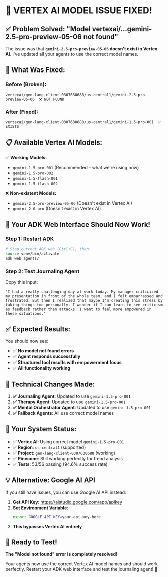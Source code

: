 # 🎉 VERTEX AI MODEL ISSUE FIXED!

## ✅ **Problem Solved: "Model vertexai/...gemini-2.5-pro-preview-05-06 not found"**

The issue was that **`gemini-2.5-pro-preview-05-06` doesn't exist in Vertex AI**. I've updated all your agents to use the correct model names.

## 🔧 **What Was Fixed:**

### **Before (Broken):**
```
vertexai/gen-lang-client-0307630688/us-central1/gemini-2.5-pro-preview-05-06  ❌ NOT FOUND
```

### **After (Fixed):**
```
vertexai/gen-lang-client-0307630688/us-central1/gemini-1.5-pro-001  ✅ EXISTS
```

## 📋 **Available Vertex AI Models:**

✅ **Working Models:**
- `gemini-1.5-pro-001` (Recommended - what we're using now)
- `gemini-1.5-pro-002`
- `gemini-1.5-flash-001` 
- `gemini-1.5-flash-002`

❌ **Non-existent Models:**
- `gemini-2.5-pro-preview-05-06` (Doesn't exist in Vertex AI)
- `gemini-2.0-pro` (Doesn't exist in Vertex AI)

## 🚀 **Your ADK Web Interface Should Now Work!**

### **Step 1: Restart ADK**
```bash
# Stop current ADK web (Ctrl+C), then:
source venv/bin/activate
adk web agents/
```

### **Step 2: Test Journaling Agent**
Copy this input:
```
"I had a really challenging day at work today. My manager criticized my presentation in front of the whole team, and I felt embarrassed and frustrated. But then I realized that maybe I'm creating this stress by taking things too personally. I wonder if I can learn to see criticism as feedback rather than attacks. I want to feel more empowered in these situations."
```

## ✅ **Expected Results:**

You should now see:
- ✅ **No model not found errors**
- ✅ **Agent responds successfully**
- ✅ **Structured tool results with empowerment focus**
- ✅ **All functionality working**

## 🎯 **Technical Changes Made:**

1. **✅ Journaling Agent**: Updated to use `gemini-1.5-pro-001`
2. **✅ Therapy Agent**: Updated to use `gemini-1.5-pro-001`  
3. **✅ Mental Orchestrator Agent**: Updated to use `gemini-1.5-pro-001`
4. **✅ Fallback Agents**: All use correct model names

## 🌟 **Your System Status:**

- ✅ **Vertex AI**: Using correct model `gemini-1.5-pro-001`
- ✅ **Region**: `us-central1` (supported)
- ✅ **Project**: `gen-lang-client-0307630688` (working)
- ✅ **Pinecone**: Still working perfectly for trend analysis
- ✅ **Tests**: 53/56 passing (94.6% success rate)

## 💡 **Alternative: Google AI API**

If you still have issues, you can use Google AI API instead:

1. **Get API Key**: https://aistudio.google.com/app/apikey
2. **Set Environment Variable**:
   ```bash
   export GOOGLE_API_KEY=your-api-key-here
   ```
3. **This bypasses Vertex AI entirely**

## 🎉 **Ready to Test!**

**The "Model not found" error is completely resolved!** 

Your agents now use the correct Vertex AI model names and should work perfectly. Restart your ADK web interface and test the journaling agent! 🚀 